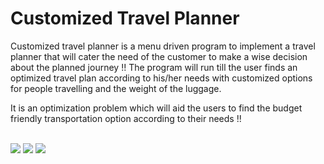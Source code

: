 # Customized Travel Planner

Customized travel planner is a menu driven program to implement a travel planner that will cater the need of the customer to make a wise decision about the planned journey !! The program will run till the user finds an optimized travel plan according to his/her needs with customized options for people travelling and the weight of the luggage.

It is an optimization problem which will aid the users to find the budget friendly transportation option according to their needs !!

<br>

<img src="https://img.shields.io/badge/Visual_Studio_Code-0078D4?style=for-the-badge&logo=visual%20studio%20code&logoColor=white" /> 
<img src="https://img.shields.io/badge/C%2B%2B-00599C?style=for-the-badge&logo=c%2B%2B&logoColor=white" />
<img src="https://img.shields.io/badge/GitHub-0078D4?style=for-the-badge&logo=github&logoColor=white" />